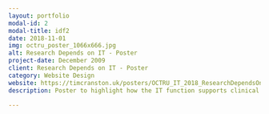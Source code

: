 ```yaml
---
layout: portfolio
modal-id: 2
modal-title: idf2
date: 2018-11-01
img: octru_poster_1066x666.jpg
alt: Research Depends on IT - Poster
project-date: December 2009
client: Research Depends on IT - Poster
category: Website Design
website: https://timcranston.uk/posters/OCTRU_IT_2018_ResearchDependsOnIT_Poster.jpg
description: Poster to highlight how the IT function supports clinical trials within Oxford Clinical Trials Research Unit (OCTRU)

---
```

